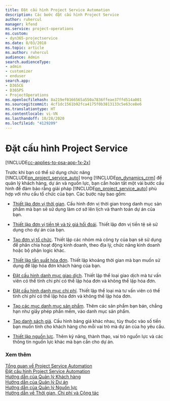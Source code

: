```yaml
---
title: Đặt cấu hình Project Service Automation
description: Các bước đặt cấu hình Project Service
author: ruhercul
manager: kfend
ms.service: project-operations
ms.custom:
- dyn365-projectservice
ms.date: 8/03/2018
ms.topic: article
ms.author: ruhercul
audience: Admin
search.audienceType:
- admin
- customizer
- enduser
search.app:
- D365CE
- D365PS
- ProjectOperations
ms.openlocfilehash: 8a219ef0166565a550a7836ffeae37ffd514a001
ms.sourcegitcommit: 4cf1dc1561b92fca4175f0b3813133c5e63ce8e6
ms.translationtype: HT
ms.contentlocale: vi-VN
ms.lasthandoff: 10/28/2020
ms.locfileid: "4129209"
---
```

# <a name="configure-project-service"></a>Đặt cấu hình Project Service

[!INCLUDE[cc-applies-to-psa-app-1x-2x](../includes/cc-applies-to-psa-app-1x-2x.md)]

Trước khi bạn có thể sử dụng chức năng [!INCLUDE[pn_project_service_auto](../includes/pn-project-service-auto.md)] trong [!INCLUDE[pn_dynamics_crm](../includes/pn-dynamics-crm.md)] để quản lý khách hàng, dự án và nguồn lực, bạn cần hoàn tất một vài bước cấu hình để đảm bảo rằng giải pháp [!INCLUDE[pn_project_service_auto](../includes/pn-project-service-auto.md)] phù hợp với nhu cầu tổ chức của bạn. Các bước này bao gồm:  
  
-   [Thiết lập đơn vị thời gian](../psa/set-up-time-units.md). Cấu hình đơn vị thời gian trong danh mục sản phẩm mà bạn sẽ sử dụng làm cơ sở lên lịch và thanh toán dự án của bạn.  
  
-   [Thiết lập đơn vị tiền tệ và tỷ giá hối đoái](../psa/set-up-currencies-exchange-rates.md). Thiết lập đơn vị tiền tệ sẽ sử dụng cho dự án của bạn.  
  
-   [Tạo đơn vị tổ chức](../psa/create-organizational-units.md). Thiết lập các nhóm mà công ty của bạn sẽ sử dụng để phân chia hoạt động kinh doanh, theo địa lý, chức năng kinh doanh hoặc bộ phận logic khác.  
  
-   [Thiết lập tần suất hóa đơn](../psa/set-up-invoice-frequencies.md). Thiết lập khoảng thời gian mà bạn muốn sử dụng để lập hóa đơn khách hàng của bạn.  
  
-   [Đặt cấu hình danh mục giao dịch](../psa/configure-transaction-categories.md). Thiết lập thể loại giao dịch mà tư vấn viên có thể tính chi phí có thể lập hóa đơn và không thể lập hóa đơn.  
  
-   [Đặt cấu hình danh mục chi phí](../psa/configure-expense-categories.md). Thiết lập thể loại mà tư vấn viên có thể tính chi phí có thể lập hóa đơn và không thể lập hóa đơn.  
  
-   [Tạo các mục danh mục sản phẩm](../psa/create-product-catalog-items.md). Thêm các sản phẩm bạn bán, chẳng hạn như giấy phép phần mềm, vào danh mục sản phẩm.  
  
-   [Tạo danh sách giá](../psa/create-price-list.md). Cấu hình bảng giá khác nhau, tùy thuộc vào số tiền bạn muốn tính cho khách hàng cho mỗi vai trò mà dự án của họ yêu cầu.  
  
-   [Thiết lập nguồn lực](../psa/set-up-resources.md). Thêm kỹ năng, thành thạo, vai trò nguồn lực và các thông tin nguồn lực khác mà bạn cần cho dự án.  
  
### <a name="see-also"></a>Xem thêm  
 [Tổng quan về Project Service Automation](../psa/overview.md)   
 [Đặt cấu hình Project Service Automation](../psa/configure.md)   
 [Hướng dẫn của Quản lý Khách hàng](../psa/account-manager-guide.md)   
 [Hướng dẫn của Quản lý Dự án](../psa/project-manager-guide.md)   
 [Hướng dẫn của Quản lý Nguồn lực](../psa/resource-manager-guide.md)   
 [Hướng dẫn về Thời gian, Chi phí và Cộng tác](../psa/time-expense-collaboration-guide.md)

